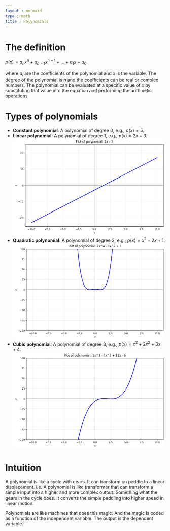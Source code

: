 ```yaml
---
layout : mermaid
type : math
title : Polynomials
---
```


# The definition
$p(x) = a_n x^n + a_{n-1} x^{n-1} + ... + a_1 x + a_0$

where $a_i$ are the coefficients of the polynomial and $x$ is the variable.
The degree of the polynomial is $n$ and the coefficients can be real or complex numbers. The polynomial can be evaluated at a specific value of $x$ by substituting that value into the equation and performing the arithmetic operations.

# Types of polynomials
- **Constant polynomial**: A polynomial of degree 0, e.g., $p(x) = 5$.
- **Linear polynomial**: A polynomial of degree 1, e.g., $p(x) = 2x + 3$.
![](/images/math/linear-ploy.png)
- **Quadratic polynomial**: A polynomial of degree 2, e.g., $p(x) = x^2 + 2x + 1$.
![](/images/math/quarratic-poly.png)
- **Cubic polynomial**: A polynomial of degree 3, e.g., $p(x) = x^3 + 2x^2 + 3x + 4$.
![](/images/math/cubic-poly.png)

# Intuition
A polynomial is like a cycle with gears. It can transform on peddle to a linear displacement. i.e. A polynomial is like transformer that can transform a simple input into a higher and more complex output. Something what the gears in the cycle does. It converts the simple peddling into higher speed in linear motion. 

Polynomials are like machines that does this magic. And the magic is coded as a function of the independent variable. The output is the dependent variable. 



